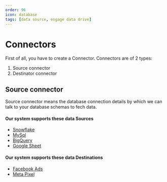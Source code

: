 ```yaml
---
order: 96
icon: database
tags: [data source, engage data drive]
---
```


# Connectors
First of all, you have to create a Connector. Connectors are of 2 types:
1. Source connector
2. Destinator connector

## Source connector
Source connector means the database connection details by which we can talk to your database schemas to fech data.

#### Our system supports these data Sources
- [Snowflake](./source/snowflake.md)
- [MySql](./source/mysql.md) 
- [BigQuery](./source/bigquery.md)
- [Google Sheet](./source/googleSheet.md)

#### Our system supports these data Destinations
- [Facebook Ads](./destination/FacebookAds.md)
- [Meta Pixel](./destination/MetaPixel.md)